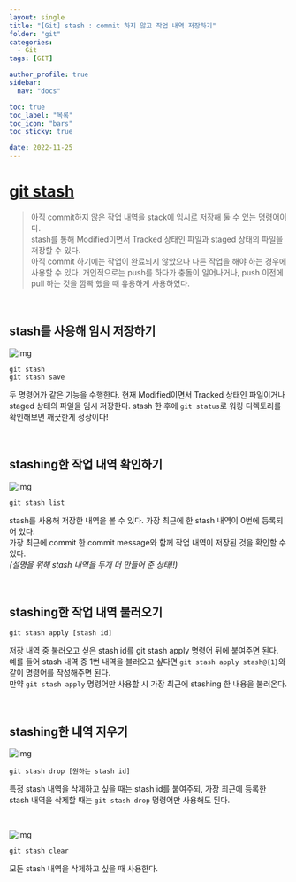 ```yaml
---
layout: single
title: "[Git] stash : commit 하지 않고 작업 내역 저장하기"
folder: "git"
categories:
  - Git
tags: [GIT]

author_profile: true
sidebar:
  nav: "docs"

toc: true
toc_label: "목록"
toc_icon: "bars"
toc_sticky: true

date: 2022-11-25
---
```


# [git stash](https://git-scm.com/book/ko/v2/Git-%EB%8F%84%EA%B5%AC-Stashing%EA%B3%BC-Cleaning)

> 아직 commit하지 않은 작업 내역을 stack에 임시로 저장해 둘 수 있는 명령어이다.  
> stash를 통해 Modified이면서 Tracked 상태인 파일과 staged 상태의 파일을 저장할 수 있다.  
> 아직 commit 하기에는 작업이 완료되지 않았으나 다른 작업을 해야 하는 경우에 사용할 수 있다. 개인적으로는 push를 하다가 충돌이 일어나거나, push 이전에 pull 하는 것을 깜빡 했을 때 유용하게 사용하였다.

<br />

## stash를 사용해 임시 저장하기

![img](https://img1.daumcdn.net/thumb/R1280x0/?scode=mtistory2&fname=https%3A%2F%2Fblog.kakaocdn.net%2Fdn%2FCeMpC%2FbtrR4xkK1Pe%2FdIlT1iYZkb0rIhWGUvIjIK%2Fimg.png)

```
git stash
git stash save
```

두 명령어가 같은 기능을 수행한다. 현재 Modified이면서 Tracked 상태인 파일이거나 staged 상태의 파일을 임시 저장한다.
stash 한 후에 `git status`로 워킹 디렉토리를 확인해보면 깨끗한게 정상이다!

<br />

## stashing한 작업 내역 확인하기

![img](https://img1.daumcdn.net/thumb/R1280x0/?scode=mtistory2&fname=https%3A%2F%2Fblog.kakaocdn.net%2Fdn%2FbzDfnq%2FbtrR4xZotu3%2FuYWEzQyIJZCSlQEtbbBuI1%2Fimg.png)

```
git stash list
```

stash를 사용해 저장한 내역을 볼 수 있다. 가장 최근에 한 stash 내역이 0번에 등록되어 있다.  
가장 최근에 commit 한 commit message와 함께 작업 내역이 저장된 것을 확인할 수 있다.  
_(설명을 위해 stash 내역을 두개 더 만들어 준 상태!!)_

<br />

## stashing한 작업 내역 불러오기

```
git stash apply [stash id]
```

저장 내역 중 불러오고 싶은 stash id를 git stash apply 명령어 뒤에 붙여주면 된다.  
예를 들어 stash 내역 중 1번 내역을 불러오고 싶다면 `git stash apply stash@{1}`와 같이 명령어를 작성해주면 된다.  
만약 `git stash apply` 명령어만 사용할 시 가장 최근에 stashing 한 내용을 불러온다.

<br />

## stashing한 내역 지우기

![img](https://img1.daumcdn.net/thumb/R1280x0/?scode=mtistory2&fname=https%3A%2F%2Fblog.kakaocdn.net%2Fdn%2F2xARL%2FbtrR7gCBdAD%2FutAjIYQx3HQV2E4cq5nUs1%2Fimg.png)

```
git stash drop [원하는 stash id]
```

특정 stash 내역을 삭제하고 싶을 때는 stash id를 붙여주되, 가장 최근에 등록한 stash 내역을 삭제할 때는 `git stash drop` 명령어만 사용해도 된다.

<br />

![img](https://img1.daumcdn.net/thumb/R1280x0/?scode=mtistory2&fname=https%3A%2F%2Fblog.kakaocdn.net%2Fdn%2Fs5pcY%2FbtrR3dAswVI%2FeVrDUY537pMMQQy82EOZdk%2Fimg.png)

```
git stash clear
```

모든 stash 내역을 삭제하고 싶을 때 사용한다.

